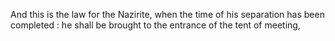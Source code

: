 And this is the law for the Nazirite, when the time of his separation has been completed : he shall be brought to the entrance of the tent of meeting,
